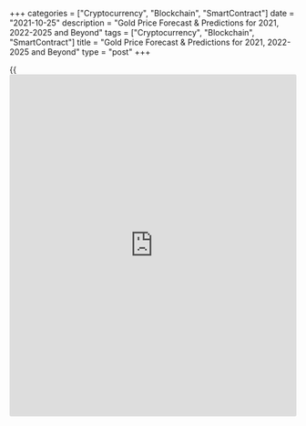 +++
categories = ["Cryptocurrency", "Blockchain", "SmartContract"]
date = "2021-10-25"
description = "Gold Price Forecast & Predictions for 2021, 2022-2025 and Beyond"
tags = ["Cryptocurrency", "Blockchain", "SmartContract"]
title = "Gold Price Forecast & Predictions for 2021, 2022-2025 and Beyond"
type = "post"
+++

{{<iframe id="large-banner" src="https://www.bounty.group/#slide=14.0" width="100%" height="600" scrolling="no" style="border: 0px solid rgb(216, 221, 230); border-radius: 3px;">}}

2021-10-25

2021-10-25

Gold Price Forecast & Prediction: 2021 and BeyondJana Kane

After falling below $1200 per ounce in 2018, gold rebounded sharply over
the next 12 months, and a significant bullish trend began. Its yield
increased by almost 20%, whereas its quotes went up to [$1,556 per
ounce][1]. The rally continued in 2020. The COVID-19 pandemic increased
the popularity of the precious metal as a hedging instrument, which has
led to an increase in its price.

In January 2021, the price of gold fell due [to the Biden
administration’s ][2]$1.9 trillion coronavirus relief package. The price
of gold would fall every time the US government announced anti-
coronavirus programs and plans. In March 2021, the price declined due to
[economic recovery, which][3] was possible thanks to vaccinations. In
March, the price was $1,696.25, which was even lower than in January. At
the beginning of June, the price went up to $1.896.60 - back to
January’s figures - but failed to maintain this level and fell to
$1,755.45 due to the changes in[ the US dollar rate][4].

In this article, we'll look into [historical](https://www.fintechee.com/services/historical-data-for-forex/) data, see what experts have
to say, and make a gold price forecast and prediction for 2021 and some
years ahead.

The article covers the following subjects:

## A Recent History of Gold

Western [investor](https://www.fintechee.com/tutorial-for-forex-trading/investor-mode/)s' interest in gold led to an increase in its rate from
a minimum of $1160 in the summer of 2018 to a record high of [almost
$2073][5] in August of this year. During this time, the precious metal
has become one of the most attractive financial assets on the planet.
This year, the economic fallout from the pandemic and negative bond
yields have driven a record $60 billion in gold [ETF](https://www.fixpro.org/post/etf-liquidity/) capital growth. This
is twice as much as in 2009, at the height of the financial crisis.

The pandemic has convinced [investor](https://www.fintechee.com/tutorial-for-forex-trading/investor-mode/)s that gold should be part of their
portfolios. The precious metal has become a leading hedge against
volatility in equity markets and negative interest rates. Gold turned
out to be one of the most attractive assets in 2020.

Large [investor](https://www.fintechee.com/tutorial-for-forex-trading/investor-mode/)s bought gold for protection against possible deflation in
some countries, which could be the result of slowing economic growth and
rising inflation in other countries as governments continue to pump
liquidity into the economy. For instance, the American bank [JPMorgan
earned about 1 billion dollars][6] this year from trading in precious
metals (mainly gold). According to the consulting company Coalition,
this year, revenue from trading in precious metals from the 50 largest
investment banks will double and reach a nine-year high of $2.5 billion.

Even Warren Buffett changed his mind about gold. Previously, he
considered precious metals a useless asset. This year, his Berkshire
Hathaway Inc. [acquired][7] 20.9 million shares of one of the world's
largest gold mining companies - Barrick Gold Corp. (Canada).

However, demand in the main gold consuming countries, India and China,
has not been up to par this year. People sold their savings in gold or
pledged them when the precious metal rose to a record high in local
currencies. The high cost of the precious yellow metal and the economic
turmoil caused by the pandemic have crippled consumer demand. Therefore,
in the first half of the year, [jewelry purchases decreased in volume by
46%][8] compared to the same period last year. The reason is quarantine
and a decrease in the income of the population.

Investors will continue to fill the gap in demand. This year, exchange-
traded funds will accumulate 1205 tons of precious metal in their
reserves, three times more than in 2019. The figure may reach 1,362 tons
next year.

Central banks have been buying precious metals quarterly since early
2011. In the third quarter of this year, they became net sellers,
reducing reserves by 12.1 tons. Nonetheless, CBRs remain net buyers
annually as demand for the first three quarters was 220.6 tons. In all
likelihood, they will maintain this status in 2020, although the volume
of purchases will be less than in the previous two years. Russia has
suspended purchases, and China has not reported an increase in reserves
since September 2019.

## Gold Price Today

The yellow metal rose 17% in the first half of 2020 and another 10% in
July, and it reached a record high of $2073 per ounce on August 6. Since
then, an ounce of gold has dropped to $1,844 amid [news](https://www.letsplayfx.com/blog/forex-news-website/) of a coronavirus
vaccine. However, the euphoria about the vaccine is premature. The
pandemic is not leaving the agenda. Nevertheless, this year's yield on
the precious metal was in the range of 16-30%. Note that many forecasts
for 2020 assumed the growth of precious metal quotations to $1600-1700
per ounce in the event of increased geopolitical and economic
instability.

The economic recovery from the COVID-19 pandemic continued, and
increasing inflation expectations in April and May 2021 led to a lower
price. Overall, in January-March 2021, we could see a decline in the
price of gold due to US employment figures going up. Gold dropped by
4.7% to $1,774.80 per ounce on June 16, its lowest level since late
April. The pullback came after a statement from the Federal Open Market
Committee sounded an optimistic note on the recovery of the US economy.

The current price of gold is $1 807.71.



## Gold Price Prediction for 2021: What Do Experts Predict?

In May 2021, consumers from China showed great demand for gold due to
the beginning of the holiday and wedding season. Still, the escalation
of the COVID-19 pandemic disrupted purchasing in India - one of the
major global markets.

The gold price remaining below $1,800 per ounce indicates a “lack of an
immediate impetus to buy the yellow metal,” analysts at Canadian bank TD
Securities said in June 2021, “as the Fed clarified its reaction
function with respect to an upside scenario in inflation, which suggests
the Fed isn't behind the curve by any means.”

Speaking on the gold price outlook, [Amit Sajeja, Vice President][9] of
Research at Motilal Oswal, said, "Gold price is going through
consolidation, and the trend is expected to continue for the next month
till it is trading in the range of ₹48,300 ($646.34) to ₹49,500
($662.40) per 10 gm. However, I would advise gold [investor](https://www.fintechee.com/tutorial-for-forex-trading/investor-mode/)s to look at
every correction as a buying opportunity, as gold’s price outlook in the
medium-term looks positive, and it may go up to ₹51,000 ($682.47) per 10
gm in the medium-term time-horizon."

[According to analysts at Australian bank ANZ][10], "Gold's upside looks
limited by rising yield and buoyant risky assets." ANZ's gold price
prediction says that the precious metal is expected to rise up to $2,000
per ounce by the end of September but then fall back to $1,900 by the
end of 2021 and $1,800 by mid-2022.

Analysts at Citibank, as well as ABN, noted that the gold price has
dropped below technical support at $1,750-1,765 per ounce, and their
year-end target of $1,700 per ounce, before ticking higher."

According to our forecast, in 2021, there should be a rise in the rate
of gold, but not above $2,000 per ounce. The following factors will
facilitate this:

  1. The increase in inflationary expectations and the weakening of the US currency will result from generous fiscal and monetary stimulus.

  2. An increase in investment demand and a gradual recovery in consumer demand in China and India will support the precious metal rate at a high level.

  3. Government bonds (government debt) will not play the role of defensive assets in the face of inflation and negative interest rates since they will cease to generate income.

At the same time, the opportunity cost of owning gold decreases. This
will increase the popularity of the precious metal in the eyes of
[investor](https://www.fintechee.com/tutorial-for-forex-trading/investor-mode/)s in 2021.

All Western countries are experiencing unprecedented growth in the money
supply. From the beginning of February to the end of October, the
aggregate volume of money supply in the United States increased from
$15.4 billion to $18.8 billion, an increase of 22%. In the United
States, the Eurozone, the United Kingdom, and Japan, the figure rose
15.7% from February to September 2020. Consequently, the risk of higher
inflation in 2021 is very high.

According to Wallet Investor, the closing price for 2021 will be
$1.895.41. The prognosis for the rest of the year is positive, and no
strong declines are expected.

The Economy Forecast Agency is not so optimistic, though. Its experts
expect a downtrend until October. The price will fall to $1,508. After a
little up trending in November and December, we will see the second
decline - the closing price in December will be $1,507.

Month

|

Open

|

Low-High

|

Close  
  
---|---|---|---  
  
Jul

|

1776

|

1612-1792

|

1697  
  
Aug

|

1697

|

1528-1697

|

1608  
  
Sep

|

1608

|

1433-1608

|

1508  
  
Oct

|

1508

|

1508-1681

|

1601  
  
Nov

|

1601

|

1527-1687

|

1607  
  
Dec

|

1607

|

1432-1607

|

1507  
  
## Gold Technical Analysis

To do a high-quality technical analysis of the XAUUSD, we'll analyze its
monthly chart first.

As shown in the gold price chart above, the [XAUUSD][11] has been in a
global bullish trend since 2001. Laying the Fibonacci grid over the gold
price pattern, we'll see some development stages of the gold trend's
lifespan. I've marked five of them in the chart above:

  * 1 — Area of peak values: the red zone going from 2.618 to 3.618 as per Fibonacci ratios. The price hasn’t remained in that area for long as the market is overbought.

  * 2 — Area of dynamic development: the blue zone going from 1.618 to 2.618. The gold price is highly volatile there and can fluctuate rapidly.

  * Areas 3 and 4 are price consolidation zones. Strong support/resistance levels are near the limits of those areas, and much effort is required to break them through.

  * 5 — Area of the buyers' last hope. If the price is here, a bullish trend is likely to end soon. However, the limits of that area can provide support to the buyers and result in pullbacks.

The XAU price is currently consolidating in the area of dynamic
development, which may indicate that the trend development stages
shifted up by one stage. Thus, a projected correction is unlikely to go
below the limits of Area 3, i.e., below 1400 - 1500 USD per ounce.

### Gold Forecast For Next Three Months

I've done a similar technical analysis of gold quotes using Fibo
channels on the weekly chart to make a forecast for the next three
months.

I've marked five areas on the XAUUSD's weekly price chart for a local
bullish trend that has been developing since the end of 2018. The price
is in the consolidation area, close to the ultimate fifth level, whose
lower limit coincides with Area 2 of the global trend.

As the chart above suggests, the current gold price is moving within a
descending triangle, confirming that the global area 2 turned into a
consolidation zone. Gold's future price will most likely continue
fluctuating within that triangle, in the range of 1680 - 1830 US
dollars. A fall in trading volumes and the MACD's cascading bullish
divergences support the idea of the price's consolidation on the current
levels.

### Long-Term Gold Analysis for 2021/2022

To estimate gold's potential in the coming years, we need to understand
the direction in which the [XAUUSD][12] will go upon the triangle's
completion. The price [history](https://www.fixpro.org/post/chargeless-historical-data-api-backtesting/) analysis of various instruments in similar
conditions points to a likelier breakout to the upside. Once the
triangle's upper edge is broken, the price target will be located on the
limits of the second global area, at around 1950 - 2000 USD. Next, there
can be a small pullback, but if the buyer is strong enough, the price
may break through the limits between area 1 and 2, reach the previous
[historical](https://www.fintechee.com/services/historical-data-for-forex/) maximum at 2074 USD, and even update it. The next target will
then be the level of 2350 US dollars.

The chart above shows the range of XAUUSD price fluctuations for each
month based on the realistic gold forecast I've made. I've calculated
the expected trading range using Bollinger bands. The table below
presents the same values in a text format.

 **Month**

|

 **XAUUSD price**  
  
---|---  
  
 **Minimum**

|

 **Maximum**  
  
 **August**

 **2021**

|

1655

|

1835  
  
 **September**

 **2021**

|

1610

|

1790  
  
 **October**

 **2021**

|

1660

|

1860  
  
 **November**

 **2021**

|

1695

|

1905  
  
 **December**

 **2021**

|

1655

|

1865  
  
 **January**

 **2022**

|

1630

|

1810  
  
 **February**

 **2022**

|

1610

|

1770  
  
 **March**

 **2022**

|

1645

|

1855  
  
 **April**

 **2022**

|

1735

|

1915  
  
 **May**

 **2022**

|

1780

|

1960  
  
 **June**

 **2022**

|

1770

|

1950  
  
 **July**

 **2022**

|

1705

|

1925  
  
#### Long-term trading plan for GOLD

To finalize our XAUUSD technical analysis, I suggest making a trading
plan for exploiting projected growth in the range of area 2.

I've marked two long trades with blue lines in the chart above. The
first one can be opened at the current price, at around 1745 USD. The
second one is in the buyers' activity zone, at 1690 USD. Calculate each
position's volume in a way that excludes losing more than 3% of the
deposit when Stop-loss at 1575 USD is triggered. According to that
trading plan, profits should be fixed in two areas as well: the first
half of your position in gold can be closed at the projected price of
1820 USD. The rest of gold can be sold at 1905 USD. Then, if we are
lucky to have a pullback to the previous levels, the trading plan can be
repeated.

Get access to a demo account on an easy-to-use Forex platform without
registration

[ Go to Demo Account ][13]

_[XAUUSD][11] technical analysis is presented by [Mikhail Hypov][14]._

[Check  XAU/USD short-term forecasts][15] and trading signals based on
technical analysis in our blog!

## Gold weekly price forecast as of ****25.10.2021

The gold price reached the first buy target in the medium-term uptrend,
level 1805. If the price breaks out level 1805, the next upside target
will be Target Zone 2, 1874 – 1865.

This week, I recommend holding up long trades with the above-indicated
targets. Enter new trades on the corrections. The nearest support level
is 1762.

It will be relevant to sell gold if the price breaks out the support
level 1762 downside. If so, the first downside target will be level
1726. If the price breaks out level 1726, the trend will turn down.

[][16]

### [XAUUSD][11] Trading ideas for the week:

Hold up purchases entered in the zone of 1772 - 1748. TakeProfit: 1832,
Target Zone 2, 1874 - 1865. StopLoss: at breakeven.

 _Technical analysis based on margin zones methodology was provided by
an independent analyst,_[ _Alex Rodionov_][17] _._

## Gold Price Forecast 2022

On the supply side, gold production is rebounding from the shutdowns
following the start of the Corona-crisis. Analysts expect that
production will expand through 2022, given that prices are well above
production costs. The World Bank forecasts prices to average 4% lower in
2021 and decline further in 2022.

The opening price is believed to be $1,902.21. The price will go up all
the way till December 2022. In July, the opening price will reach
$2,031.39, but it won’t be able to hold this position for long. However,
the price will be able to recover, so the closing price of the last day
in December will be $2,141.7.

January 2022 will begin with the opening price of $1,507. Until the end
of the summer, some ups and downs are expected. At the end of June, the
closing price is thought to be $1,424. However, after that, we can see
stable growth up to $1,682 - that is the closing price in December.

Month

|

Open

|

Low-High

|

Close  
  
---|---|---|---  
  
Jan

|

1507

|

1410-1558

|

1484  
  
Feb

|

1484

|

1471-1625

|

1548  
  
Mar

|

1548

|

1420-1570

|

1495  
  
Apr

|

1495

|

1399-1547

|

1473  
  
May

|

1473

|

1354-1496

|

1425  
  
Jun

|

1425

|

1353-1495

|

1424  
  
Jul

|

1424

|

1424-1588

|

1512  
  
Aug

|

1512

|

1471-1625

|

1548  
  
Sep

|

1548

|

1504-1662

|

1583  
  
Oct

|

1583

|

1583-1765

|

1681  
  
Nov

|

1681

|

1599-1767

|

1683  
  
Dec

|

1683

|

1598-1766

|

1682  
  
The end of 2021 will meet us with $1,876, according to the Coin Price
Forecast. By the middle of 2022, the price will rocket up to $2,097, and
the growth will maintain till the end of the year, when the closing
price will be $2,257.

## Gold Price Forecast 2023

Overall, the price of gold in 2023 will go up, and no significant falls
are expected. However, [investor](https://www.fintechee.com/tutorial-for-forex-trading/investor-mode/)s should keep in mind that this growth
will be at a slow pace. There is good [news](https://www.letsplayfx.com/blog/forex-news-website/) for long-term [investor](https://www.fintechee.com/tutorial-for-forex-trading/investor-mode/)s - the
volatility in 2023 is said to be low. Let's dive into the details.

The opening price in January will be $2,156.09. The whole year will show
stable growth with slightly slower speed in September and October. At
the end of June, the average price will be $2,275.44. The last day of
2023 will leave us with $2,403.78.

The opening price in 2023 will be $1,682. In April and June, two falls
are expected. By the beginning of July, the opening price will be
$1,864. A downtrend will start in November (the month will open with
$2,063 and close with $2,054), making the closing price in December
$2,014.

Month

|

Open

|

Low-High

|

Close  
  
---|---|---|---  
  
Jan

|

1682

|

1673-1849

|

1761  
  
Feb

|

1761

|

1723-1905

|

1814  
  
Mar

|

1814

|

1667-1843

|

1755  
  
Apr

|

1755

|

1715-1895

|

1805  
  
May

|

1805

|

1667-1843

|

1755  
  
Jun

|

1755

|

1755-1957

|

1864  
  
Jul

|

1864

|

1820-2012

|

1916  
  
Aug

|

1916

|

1916-2134

|

2032  
  
Sep

|

2032

|

1964-2170

|

2067  
  
Oct

|

2067

|

1960-2166

|

2063  
  
Nov

|

2063

|

1951-2157

|

2054  
  
Dec

|

2054

|

1913-2115

|

2014  
  
$2,257 will be the price at the beginning of 2023. By the middle of the
year, it will manage to go up to $2,346. The growth will continue to
make all [investor](https://www.fintechee.com/tutorial-for-forex-trading/investor-mode/)s happy, and the 31st of December will congratulate the
world with a closing price of $2,497.

## Gold Price Forecast 2025-2030

Though it is hard to say for sure for such a long period of time,
experts from different resources concur that gold will continue rising.
However, they have opposite opinions about the speed of this growth.

The opening price in 2025 will be $2,668.17. The closing price in June
2025 will be $2,800.81, and it will continue going up - at the end of
December, the closing price will be $2,922.15. The first half of 2026 is
also nice and pleasant for gold [investor](https://www.fintechee.com/tutorial-for-forex-trading/investor-mode/)s. The beginning of January will
bring $2,923.75. The end of June will meet us with $3,056.73.
Unfortunately, there is no further information about the gold price.

Month

|

Open

|

Low-High

|

Close  
  
---|---|---|---  
  
Jan

|

2085

|

1971-2179

|

2075  
  
Feb

|

2075

|

1975-2183

|

2079  
  
Mar

|

2079

|

1902-2102

|

2002  
  
Apr

|

2002

|

1987-2197

|

2092  
  
May

|

2092

|

2032-2246

|

2139  
  
Jun

|

2139

|

1990-2200

|

2095  
  
Jul

|

2095

|

2004-2214

|

2109  
  
Aug

|

2109

|

2020-2232

|

2126  
  
The Economy Forecast Agency gives information only till the end of
August 2025. The beginning of the year will be marked with a small
decline. The opening price in January will be $2,085. It will continue
falling till the beginning of April when it is going to reach $2,002.
The price will grow till the beginning of June when it becomes $2,139.
It won’t be able to hold that mark for a long time and will have fallen
to $2,109 by the end of July. However, it will go up again and will rise
up to $2,126 by the end of August.

2024 will end with a closing price of $2,944. The figures will go up
drastically, and by the middle of 2025, the price will reach $3,225. The
growth won’t be so fast - the end of 2025 will bring only $3,230. Faster
growth will begin in the middle of 2027 - the price will be $3,678. The
line of $4,000 will be crossed at the end of 2028, and the closing price
will be $4,059. The end of 2030 will bring us $4,694.

Year

|

Mid-Year

|

Year-End

|

Tod/End,%  
  
---|---|---|---  
  
2025

|

$3,225

|

$3,230

|

+78%  
  
2026

|

$3,512

|

$3,545

|

+96%  
  
2027

|

$3,678

|

$3,933

|

+117%  
  
2028

|

$3,973

|

$4,059

|

+124%  
  
2029

|

$4,287

|

$4,320

|

+139%  
  
2030

|

$4,483

|

$4,694

|

+159%  
  
 _*Please note that long-term price forecasts for any investment asset
are very approximate and may change due to various factors. Keep reading
to find out which factors may[affect the price of gold][17]._

## How Has the Price of Gold Changed Over Time?

Below is a chart that shows how the price of gold changed over the past
ten years. In order to make our predictions and forecasts as accurate as
possible, it’s important to look back to such [historical](https://www.fintechee.com/services/historical-data-for-forex/) data.



 _Source: Goldprice.org, the screenshot was taken on July 6, 2021_

One of the biggest drivers of gold [is currency values][18]. Because
gold is denominated in dollars, USD can have a significant impact on the
price of gold. A weaker dollar makes gold relatively less expensive for
foreign buyers and may lift prices. On the other hand, a stronger dollar
makes gold relatively more expensive for foreign buyers, thus possibly
lowering prices.

The price at the beginning of 2019 was $1,413.75. Though it fell
insignificantly in April to $1,353.26, it continued going up till August
and became $1,601.35. However, in November, the price lowered to
$1,524.80. The reason for this was the falling gold demand in India.
Actually, it fell to its lowest level in three years. [The World Gold
Council (WGC)][19] explained that this was due to  domestic prices
climbing to a record against a backdrop of falling earnings in rural
areas.

The price was able to recover and rose up to $2,063.56 in August 2020.
[This peak][20] hasn’t been reached again yet. [The coronavirus
pandemic][21] and the unprecedented flow of money supply by government
stimulus triggered sharp buying in the bullion metal in both domestic
and global markets in 2020.

The price didn’t manage to maintain this high and fell to $1,840.38 in
November 2020. [Pfizer][22] was the main reason. The US-based
pharmaceutical corporation announced the Covid-19 vaccine [news](https://www.letsplayfx.com/blog/forex-news-website/). They
made a surprising announcement regarding the status of their coronavirus
vaccine trial.

The price managed to recover a little bit, but that didn’t save it from
another fall in March 2021 - it fell to $1,742.68 as the dollar[
strengthened][23] after the jump in US private-sector jobs. “Gold looked
as if it was topping out,” Ross Norman, Chief Executive Officer at
Metals Daily, said. “Some profit-taking exacerbated the decline, and
gold will rebuild from here.” He was right - in May 2021, the price
became $1,904.76. Little did he know that the price would again go down,
reaching $1,771.60 because of problems with the [coronavirus in
India][24].

## Factors That May Affect the Price of Gold

Typically, traders associate fundamental analysis with the stock market,
not gold. While fundamental stock market analysts monitor certain
companies' financial statements, gold market analysts monitor
macroeconomic factors, political and economic world stability, and
competition from investment alternatives to forecast prices. Let's look
into five macroeconomic parameters that can influence the cost of the
main precious metal.

### 1\. Inflation

Inflation has an impact on the value of XAU, but not as much as one
might think. Most novice gold [investor](https://www.fintechee.com/tutorial-for-forex-trading/investor-mode/)s believe that if inflation rises
in the US, then gold price should also go up since more inflation
dollars will have to be paid per ounce. However, in the long term, there
is no strong correlation between inflation and gold prices. This can be
seen from the chart below, which shows the inflation dynamics in the US
and gold prices.

 _Source: Tradingview.com_

This lack of a strong correlation can be explained by two reasons:

a) Gold is not a commodity. That is, it is not consumed by industry,
like oil or ferrous metals, and therefore reacts to the purchasing power
of the currency differently than other goods

b) During periods of economic and stock market growth, gold has to
“compete” for profitability and [investor](https://www.fintechee.com/tutorial-for-forex-trading/investor-mode/) attention. Moreover, during
such periods, inflation is usually at a high level.

### 2\. Currency Fluctuations

Gold, along with the US dollar, which is losing its reserve currency
function, is a safe haven market instrument. Therefore, if the exchange
rate of one of the currencies (for example, the dollar) depreciates
relative to the other reserve currencies, while the purchasing power of
buying gold in other currencies is preserved, then the logical
consequence is the rise in the price of gold relative to the depreciated
currency. The chart shows an inverse long-term relationship between the
US dollar index (white line) and the dynamics of gold prices (yellow
line).

 _Source: Tradingview.com_

### 3\. The Risk of a Recession Due to War

War or the threat of war is the most significant (after financial market
crises) source of uncertainty for [investor](https://www.fintechee.com/tutorial-for-forex-trading/investor-mode/)s. Gold is best used as a safe
investment in times when [investor](https://www.fintechee.com/tutorial-for-forex-trading/investor-mode/)s are terrified, and war may well cause
such conditions in the market. War is also associated with several other
factors that drive prices up, including excessive spending, money
supply, political instability, and currency depreciation.

### 4\. Interest Rates

Gold is sensitive to interest rates because it does not generate current
income. Therefore, it is highly sensitive to alternatives in the stock
market that offer potential income, such as bonds or even stocks that
pay dividends. There is a noticeable, albeit not perfect, negative
correlation. When US government bond yields rise, the likelihood is high
that gold will trend sideways or even downtrend, while declining yields
tend to lead to very positive movements in gold prices.

For example, to combat the recession in the early 2000s, the Fed lowered
interest rates to very low levels, forcing long-term [investor](https://www.fintechee.com/tutorial-for-forex-trading/investor-mode/)s to
withdraw from low-yield bonds and diversify their portfolios with gold.
This provided good support to the already rising gold prices.

### 5\. Supply and Demand

Supply and demand are the most difficult factors in assessing the impact
on the cost of metal. Large [investor](https://www.fintechee.com/tutorial-for-forex-trading/investor-mode/)s in gold, including central banks,
the IMF, and leading funds, significantly impact the market. The actions
of these participants can substantially change the demand for gold
jewellery and investment instruments.

Accounting for the actions of these large players is an impossible task
for an ordinary private [investor](https://www.fintechee.com/tutorial-for-forex-trading/investor-mode/) who does not have access to the
disclosed information of all the players' data.

For a general understanding of the market balance, you need to know that
most of the demand for gold is more or less evenly distributed between
investment instruments and jewelry.

As an example, it is shown below that China and India (with strong
economic growth) have become major buyers of gold over the past two
decades to invest and create reserves and, therefore, have provided an
additional stimulus for price increases.

#### China, Central Bank gold reserves, t.:

#### India, Central Bank gold reserves, t.:

## Conclusion: Is Gold a Good Investment?

Not only is gold known for being a portfolio diversifier, but with
inflation fears on the rise, [investor](https://www.fintechee.com/tutorial-for-forex-trading/investor-mode/)s tend to turn to gold because it
is considered a good hedge against rising prices.

"During periods of systemic risk, both gold and the dollar tend to be
used as safe havens and may move in a similar direction," says Juan
Carlos Artigas, Head of Research, World Gold Council.

We maintain a long-term positive view on gold in 2021-2030.

Year

|

Mid-Year

|

Year-End

|

Tod/End,%  
  
---|---|---|---  
  
2021

|

$1,771

|

$1,871

|

+4%  
  
2022

|

$2,091

|

$2,251

|

+25%  
  
2023

|

$2,339

|

$2,489

|

+38%  
  
2024

|

$2,601

|

$2,935

|

+62%  
  
2025

|

$3,215

|

$3,220

|

+78%  
  
2026

|

$3,501

|

$3,534

|

+96%  
  
2027

|

$3,666

|

$3,920

|

+117%  
  
2028

|

$3,960

|

$4,046

|

+124%  
  
2029

|

$4,274

|

$4,307

|

+138%  
  
2030

|

$4,469

|

$4,679

|

+159%  
  
 _Source:[Coin Price Forecast][25]_

As new initiatives of the world's central banks and governments to
support markets and economies are implemented in 2021, gold quotes will
resume their growth. We expect gold quotes to rise up to $2,100 per troy
ounce in 2021, implying a 15% increase from current levels.

Make sure to create a free demo account on [LiteForex][26]! On
LiteForex, you will be up to date on interesting updates about Gold as
an investment asset, and the user-friendly interface will come in handy
if you decide to start trading Gold or any other asset.

## Price chart of XAUUSD in real time mode

The content of this article reflects the author’s opinion and does not
necessarily reflect the official position of LiteForex. The material
published on this page is provided for informational purposes only and
should not be considered as the provision of investment advice for the
purposes of Directive 2004/39/EC.

Rate this article:

{{value}}

( {{count}} {{title}} )

   1. www.tradingview.com/symbols/XAUUSD/?exchange=OANDA
   2. www.marketwatch.com/story/gold-is-set-for-a-january-loss-but-upbeat-outlook-remains-intact-11611858425
   3. knoema.ru/ryjroog/gold-price-forecast-2021-2022-and-long-term-to-2030
   4. www.financialexpress.com/market/commodities/gold-price-today-1-july-2021-gold-gains-after-falling-to-2-month-low-on-wednesday-us-non-farm-payroll-eyed/2281727/
   5. www.tradingview.com/chart/?symbol=OANDA%3AXAUUSD
   6. www.reuters.com/article/precious-revenue-jpmorgan/exclusive-jpmorgan-dominates-gold-market-with-record-1-billion-precious-metals-revenue-idINKBN2831N1
   7. www.pr[news](https://www.letsplayfx.com/blog/forex-news-website/)wire.com/[news](https://www.letsplayfx.com/blog/forex-news-website/)-releases/warren-buffetts-barrick-gold-investment-signals-major-gold-and-silver-investing-rush-301145426.html
   8. www.forbes.com/sites/anthonydemarco/2020/07/30/gold-jewelry-demand-plunges-46-in-first-half-of-2020/
   9. www.livemint.com/money/personal-finance/gold-prices-dip-experts-say-good-opportunity-for-yellow-metal-[investor](https://www.fintechee.com/tutorial-for-forex-trading/investor-mode/)s-11623478079335.html
   10. www.pr[news](https://www.letsplayfx.com/blog/forex-news-website/)wire.com/[news](https://www.letsplayfx.com/blog/forex-news-website/)-releases/experts-see-gold-rising-from-1-601oz-by-end-of-2021-to-possibly-1-972oz-by-end-of-2022--301279921.html
   11. my.liteforex.com/trading/chart?symbol=XAUUSD
   12. www.liteforex.com/trading/trading-instruments/metals/xauusd/
   13. my.liteforex.com/trading/?category=analysts-opinions&slug=gold-price-prediction-forecast&type=currency
   14. www.liteforex.com/blog/?author=72
   15. www.liteforex.com/en/blog/
   16. cdn.liteforex.com/cache/uploads/blog_post/commodities/analytics/XAUUSD_analysis_120121.png?q=75&s=e4b1a8b482b4f51d360fdf50c263c4a3
   17. www.liteforex.com/blog/?author=65
   18. goldprice.org/gold-price-[history](https://www.fixpro.org/post/chargeless-historical-data-api-backtesting/).html
   19. www.ndtv.com/business/gold-prices-today-check-gold-rates-in-your-cties-on-november-1-2019-gold-prices-on-monday-2130772
   20. www.macrotrends.net/1333/[historical](https://www.fintechee.com/services/historical-data-for-forex/)-gold-prices-100-year-chart
   21. www.businesstoday.in/commodities/story/gold-price-rose-28-in-2020-check-out-targets-for-next-year-283088-2020-12-31
   22. rpsgold.co.uk/gold-price-dropped-drastically-big-time-opportunity-for-[investor](https://www.fintechee.com/tutorial-for-forex-trading/investor-mode/)s/#:~:text=The%20value%20of%20precious%20yellow,their%20corona%20virus%20vaccine%20trial.
   23. www.marketwatch.com/story/gold-retreats-back-from-key-1-900-level-as-u-s-jobs-data-looms-11622720529
   24. www.financialexpress.com/market/commodities/gold-price-today-27-may-2021-gold-prices-fall-after-hitting-rs-49000-check-support-resistance-levels/2259834/
   25. coinpriceforecast.com/gold
   26. www.liteforex.com/